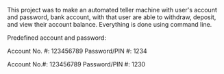 This project was to make an automated teller machine with user's account and password, bank account, with that user are able to withdraw, deposit, and view their account balance. Everything is done using command line.

Predefined account and password:

Account No. #: 123456789 Password/PIN #: 1234

Account No.#: 123456789 Password/PIN #: 1230
